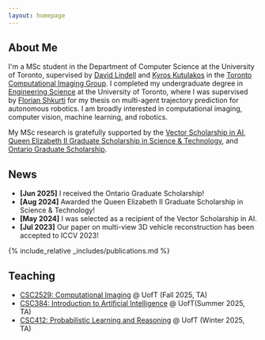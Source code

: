```yaml
---
layout: homepage
---
```


## About Me

I'm a MSc student in the Department of Computer Science at the University of Toronto, supervised by [David Lindell](https://davidlindell.com) and [Kyros Kutulakos](https://www.cs.toronto.edu/~kyros/) in the [Toronto Computational Imaging Group](https://compimaging.dgp.toronto.edu). I completed my undergraduate degree in [Engineering Science](https://engsci.utoronto.ca/program/what-is-engsci/) at the University of Toronto, where I was supervised by [Florian Shkurti](http://www.cs.toronto.edu/~florian/) for my thesis on multi-agent trajectory prediction for autonomous robotics. I am broadly interested in computational imaging, computer vision, machine learning, and robotics.

My MSc research is gratefully supported by the [Vector Scholarship in AI](https://vectorinstitute.ai/programs/scholarship/), [Queen Elizabeth II Graduate Scholarship in Science & Technology](https://osap.gov.on.ca/OSAPPortal/en/A-ZListofAid/PRDR019236.html), and [Ontario Graduate Scholarship](https://osap.gov.on.ca/OSAPPortal/en/A-ZListofAid/PRDR019245.html).

## News

- **[Jun 2025]** I received the Ontario Graduate Scholarship!
- **[Aug 2024]** Awarded the Queen Elizabeth II Graduate Scholarship in Science & Technology!
- **[May 2024]** I was selected as a recipient of the Vector Scholarship in AI.
- **[Jul 2023]** Our paper on multi-view 3D vehicle reconstruction has been accepted to ICCV 2023!

{% include_relative _includes/publications.md %}

## Teaching

- [CSC2529: Computational Imaging](https://www.cs.toronto.edu/~lindell/teaching/2529/) @ UofT (Fall 2025, TA)
- [CSC384: Introduction to Artificial Intelligence](https://artsci.calendar.utoronto.ca/course/csc384h1) @ UofT(Summer 2025, TA) 
- [CSC412: Probabilistic Learning and Reasoning](https://diophontine.github.io/csc412/) @ UofT (Winter 2025, TA)
